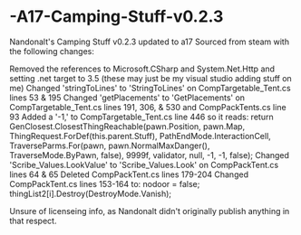 # -A17-Camping-Stuff-v0.2.3
Nandonalt's Camping Stuff v0.2.3 updated to a17
Sourced from steam with the following changes:

Removed the references to Microsoft.CSharp and System.Net.Http and setting .net target to 3.5 (these may just be my visual studio adding stuff on me)
Changed 'stringToLines' to 'StringToLines' on CompTargetable_Tent.cs lines 53 & 195
Changed 'getPlacements' to 'GetPlacements' on CompTargetable_Tent.cs lines 191, 306, & 530 and CompPackTents.cs line 93
Added a '-1,' to CompTargetable_Tent.cs line 446 so it reads: return GenClosest.ClosestThingReachable(pawn.Position, pawn.Map, ThingRequest.ForDef(this.parent.Stuff), PathEndMode.InteractionCell, TraverseParms.For(pawn, pawn.NormalMaxDanger(), TraverseMode.ByPawn, false), 9999f, validator, null, -1, -1, false);
Changed 'Scribe_Values.LookValue' to 'Scribe_Values.Look' on CompPackTent.cs lines 64 & 65
Deleted CompPackTent.cs lines 179-204
Changed CompPackTent.cs lines 153-164 to:
  nodoor = false;
  thingList2[i].Destroy(DestroyMode.Vanish);

Unsure of licenseing info, as Nandonalt didn't originally publish anything in that respect.
